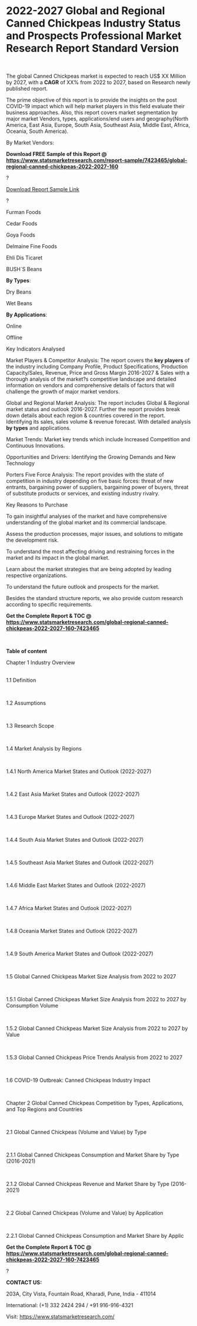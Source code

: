 <h1>2022-2027 Global and Regional Canned Chickpeas Industry Status and Prospects Professional Market Research Report Standard Version</h1><br/><p>The global Canned Chickpeas market is expected to reach US$ XX Million by 2027, with a <strong>CAGR</strong> of XX% from 2022 to 2027, based on Research newly published report.</p>
 
 
 
 <p>The prime objective of this report is to provide the insights on the post COVID-19 impact which will help market players in this field evaluate their business approaches. Also, this report covers market segmentation by major market Vendors, types, applications/end users and geography(North America, East Asia, Europe, South Asia, Southeast Asia, Middle East, Africa, Oceania, South America).</p>
 
 
 
 <p>By Market Vendors:</p>
 
 
 
 <div><b>Download FREE Sample of this Report @ <a href="https://www.statsmarketresearch.com/download-free-sample/7423465/global-regional-canned-chickpeas-2022-2027-160">https://www.statsmarketresearch.com/report-sample/7423465/global-regional-canned-chickpeas-2022-2027-160</a></b></div>
 
 
 
 <p>? </p>
 
 
 
 <p><a href="https://www.statsmarketresearch.com/download-free-sample/7423465/global-regional-canned-chickpeas-2022-2027-160">Download Report Sample Link</a></p>
 
 
 
 <p>? </p>
 
 
 
 <p>Furman Foods</p>
 
 
 
 <p>Cedar Foods</p>
 
 
 
 <p>Goya Foods</p>
 
 
 
 <p>Delmaine Fine Foods</p>
 
 
 
 <p>Ehli Dis Ticaret</p>
 
 
 
 <p>BUSH`S Beans</p>
 
 
 
 <p><strong>By Types</strong>:</p>
 
 
 
 <p>Dry Beans</p>
 
 
 
 <p>Wet Beans</p>
 
 
 
 <p><strong><strong>By Applications</strong></strong>:</p>
 
 
 
 <p>Online</p>
 
 
 
 <p>Offline</p>
 
 
 
 <p>Key Indicators Analysed</p>
 
 
 
 <p>Market Players & Competitor Analysis: The report covers the <strong>key players</strong> of the industry including Company Profile, Product Specifications, Production Capacity/Sales, Revenue, Price and Gross Margin 2016-2027 & Sales with a thorough analysis of the market?s competitive landscape and detailed information on vendors and comprehensive details of factors that will challenge the growth of major market vendors.</p>
 
 
 
 <p>Global and Regional Market Analysis: The report includes Global & Regional market status and outlook 2016-2027. Further the report provides break down details about each region & countries covered in the report. Identifying its sales, sales volume & revenue forecast. With detailed analysis <strong>by types</strong> and applications.</p>
 
 
 
 <p>Market Trends: Market key trends which include Increased Competition and Continuous Innovations.</p>
 
 
 
 <p>Opportunities and Drivers: Identifying the Growing Demands and New Technology</p>
 
 
 
 <p>Porters Five Force Analysis: The report provides with the state of competition in industry depending on five basic forces: threat of new entrants, bargaining power of suppliers, bargaining power of buyers, threat of substitute products or services, and existing industry rivalry.</p>
 
 
 
 <p>Key Reasons to Purchase</p>
 
 
 
 <p>To gain insightful analyses of the market and have comprehensive understanding of the global market and its commercial landscape.</p>
 
 
 
 <p>Assess the production processes, major issues, and solutions to mitigate the development risk.</p>
 
 
 
 <p>To understand the most affecting driving and restraining forces in the market and its impact in the global market.</p>
 
 
 
 <p>Learn about the market strategies that are being adopted by leading respective organizations.</p>
 
 
 
 <p>To understand the future outlook and prospects for the market.</p>
 
 
 
 <p>Besides the standard structure reports, we also provide custom research according to specific requirements.</p>
 
 
 
 <div><b>Get the Complete Report & TOC @ <a href="https://www.statsmarketresearch.com/global-regional-canned-chickpeas-2022-2027-160-7423465">https://www.statsmarketresearch.com/global-regional-canned-chickpeas-2022-2027-160-7423465</a></b></div>
 
 
 
 <p><br />
 
 <b>Table of content</b></p>
 
 
 
 <p>Chapter 1 Industry Overview<br />
 
 <br />
 
 1.1 Definition<br />
 
 <br />
 
 1.2 Assumptions<br />
 
 <br />
 
 1.3 Research Scope<br />
 
 <br />
 
 1.4 Market Analysis by Regions<br />
 
 <br />
 
 1.4.1 North America Market States and Outlook (2022-2027)<br />
 
 <br />
 
 1.4.2 East Asia Market States and Outlook (2022-2027)<br />
 
 <br />
 
 1.4.3 Europe Market States and Outlook (2022-2027)<br />
 
 <br />
 
 1.4.4 South Asia Market States and Outlook (2022-2027)<br />
 
 <br />
 
 1.4.5 Southeast Asia Market States and Outlook (2022-2027)<br />
 
 <br />
 
 1.4.6 Middle East Market States and Outlook (2022-2027)<br />
 
 <br />
 
 1.4.7 Africa Market States and Outlook (2022-2027)<br />
 
 <br />
 
 1.4.8 Oceania Market States and Outlook (2022-2027)<br />
 
 <br />
 
 1.4.9 South America Market States and Outlook (2022-2027)<br />
 
 <br />
 
 1.5 Global Canned Chickpeas Market Size Analysis from 2022 to 2027<br />
 
 <br />
 
 1.5.1 Global Canned Chickpeas Market Size Analysis from 2022 to 2027 by Consumption Volume<br />
 
 <br />
 
 1.5.2 Global Canned Chickpeas Market Size Analysis from 2022 to 2027 by Value<br />
 
 <br />
 
 1.5.3 Global Canned Chickpeas Price Trends Analysis from 2022 to 2027<br />
 
 <br />
 
 1.6 COVID-19 Outbreak: Canned Chickpeas Industry Impact<br />
 
 <br />
 
 Chapter 2 Global Canned Chickpeas Competition by Types, Applications, and Top Regions and Countries<br />
 
 <br />
 
 2.1 Global Canned Chickpeas (Volume and Value) by Type<br />
 
 <br />
 
 2.1.1 Global Canned Chickpeas Consumption and Market Share by Type (2016-2021)<br />
 
 <br />
 
 2.1.2 Global Canned Chickpeas Revenue and Market Share by Type (2016-2021)<br />
 
 <br />
 
 2.2 Global Canned Chickpeas (Volume and Value) by Application<br />
 
 <br />
 
 2.2.1 Global Canned Chickpeas Consumption and Market Share by Applic</p>
 
 
 
 <div><b>Get the Complete Report & TOC @ <a href="https://www.statsmarketresearch.com/global-regional-canned-chickpeas-2022-2027-160-7423465">https://www.statsmarketresearch.com/global-regional-canned-chickpeas-2022-2027-160-7423465</a></b></div>
 
 
 
 <p>? </p>
 
 
 
 <p><b>CONTACT US:</b><br />
 
 203A, City Vista, Fountain Road, Kharadi, Pune, India - 411014<br />
 
 International: (+1) 332 2424 294 / +91 916-916-4321<br />
 
 Visit: <a href="https://www.statsmarketresearch.com/">https://www.statsmarketresearch.com/</a></p>